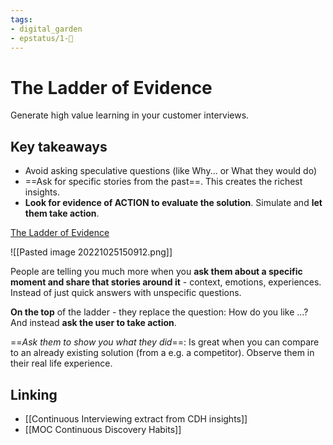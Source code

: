 ```yaml
---
tags: 
- digital_garden
- epstatus/1-🌱
---
```

# The Ladder of Evidence
Generate high value learning in your customer interviews.

## Key takeaways
+ Avoid asking speculative questions (like Why... or What they would do)
+ ==Ask for specific stories from the past==. This creates the richest insights.
+ **Look for evidence of ACTION to evaluate the solution**. Simulate and **let them take action**.

[The Ladder of Evidence](https://www.youtube.com/watch?v=TF0EzrKINqg)

![[Pasted image 20221025150912.png]]

People are telling you much more when you **ask them about a specific moment and share that stories around it** - context, emotions, experiences. Instead of just quick answers with unspecific questions.

**On the top** of the ladder - they replace the question: How do you like ...? And instead **ask the user to take action**. 

==*Ask them to show you what they did*==: Is great when you can compare to an already existing solution (from a e.g. a competitor). Observe them in their real life experience.


## Linking
+ [[Continuous Interviewing extract from CDH insights]]
+ [[MOC Continuous Discovery Habits]]